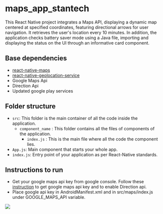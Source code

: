 # maps_app_stantech

This React Native project integrates a Maps API, displaying a dynamic map centered at specified coordinates, featuring directional arrows for user navigation. It retrieves the user's location every 10 minutes. In addition, the application checks battery saver mode using a Java file, importing and displaying the status on the UI through an informative card component.

## Base dependencies

- [react-native-maps](https://www.npmjs.com/package/react-native-maps)
- [react-native-geolocation-service](https://www.npmjs.com/package/react-native-geolocation-service)
- Google Maps Api
- Direction Api
- Updated google play services

## Folder structure

- `src`: This folder is the main container of all the code inside the application.
   - `component_name` : This folder contains all the files of components of the application.
     - `index.js` : This is the main file where all the code the component lies.
- `App.js`: Main component that starts your whole app.
- `index.js`: Entry point of your application as per React-Native standards.

## Instructions to run

- Get your google maps api key from google console. Follow these [instruction](https://github.com/react-native-maps/react-native-maps/blob/HEAD/docs/installation.md) to get google maps api key and to enable Direction api.
- Place google api key in AndroidManifest.xml and in src/maps/index.js under GOOGLE_MAPS_API variable.


![](https://github.com/rohit2610/maps_app_stantech/assets/33067209/a0ae3d52-957d-4ce8-9a30-9d33530f26a3)


